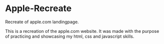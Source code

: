 # Apple-Recreate
Recreate of apple.com landingpage.

This is a recreation of the apple.com website. It was made with the purpose of practicing and showcasing my html, css and javascript skills.
